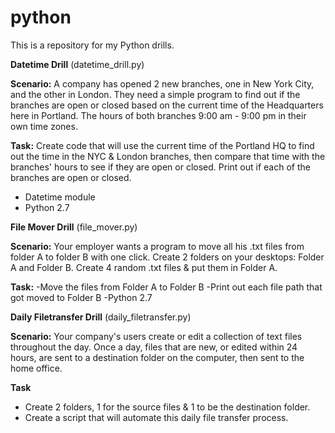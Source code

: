# python
This is a repository for my Python drills. 

<b>Datetime Drill</b> (datetime_drill.py)

<b>Scenario:</b> A company has opened 2 new branches, one in New York City, and the other in London. They need a simple program to find out if the branches are open or closed based on the current time of the Headquarters here in Portland. The hours of both branches 9:00 am - 9:00 pm in their own time zones.

<b>Task:</b> Create code that will use the current time of the Portland HQ to find out the time in the NYC & London branches, then compare that time with the branches' hours to see if they are open or closed. 
Print out if each of the branches are open or closed.
- Datetime module
- Python 2.7

<b>File Mover Drill</b> (file_mover.py)

<b>Scenario:</b> Your employer wants a program to move all his .txt files from folder A to folder B with one click.
Create 2 folders on your desktops: Folder A and Folder B. Create 4 random .txt files & put them in Folder A.

<b>Task:</b>
-Move the files from Folder A to Folder B
-Print out each file path that got moved to Folder B
-Python 2.7

<b>Daily Filetransfer Drill</b> (daily_filetransfer.py)

<b>Scenario:</b> Your company's users create or edit a collection of text files throughout the day.
Once a day, files that are new, or edited within 24 hours, are sent to a destination folder on the computer, then sent to the home office.

<b>Task</b>
- Create 2 folders, 1 for the source files & 1 to be the destination folder.
- Create a script that will automate this daily file transfer process. 
